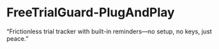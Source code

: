 # FreeTrialGuard-PlugAndPlay
“Frictionless trial tracker with built-in reminders—no setup, no keys, just peace.”
